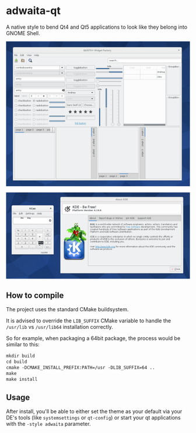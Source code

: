 adwaita-qt
==========

A native style to bend Qt4 and Qt5 applications to look like they belong into GNOME Shell.

![Widget Factory](/screenshots/widgets.png)

![KCalc](/screenshots/kcalc.png)

## How to compile

The project uses the standard CMake buildsystem.

It is advised to override the `LIB_SUFFIX` CMake variable to handle the `/usr/lib` vs `/usr/lib64` installation correctly.

So for example, when packaging a 64bit package, the process would be similar to this:

```
mkdir build
cd build
cmake -DCMAKE_INSTALL_PREFIX:PATH=/usr -DLIB_SUFFIX=64 ..
make
make install
```

## Usage

After install, you'll be able to either set the theme as your default via your DE's tools (like `systemsettings` or `qt-config`) or start your qt applications with the `-style adwaita` parameter.
